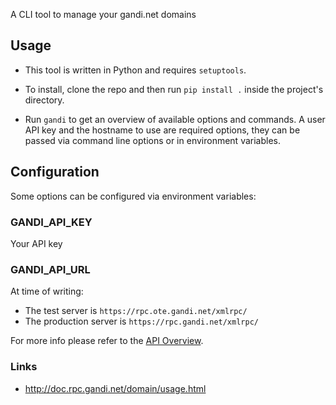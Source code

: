 A CLI tool to manage your gandi.net domains

## Usage

* This tool is written in Python and requires `setuptools`.

* To install, clone the repo and then run `pip install .` inside
  the project's directory.

* Run `gandi` to get an overview of available options and commands.
  A user API key and the hostname to use are required options, they
  can be passed via command line options or in environment variables.

## Configuration

Some options can be configured via environment variables:

### GANDI_API_KEY

Your API key

### GANDI_API_URL

At time of writing:

* The test server is `https://rpc.ote.gandi.net/xmlrpc/`
* The production server is `https://rpc.gandi.net/xmlrpc/`

For more info please refer to the
[API Overview](http://doc.rpc.gandi.net/overview.html#introduction).

### Links

* http://doc.rpc.gandi.net/domain/usage.html
